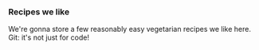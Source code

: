 ### Recipes we like

We're gonna store a few reasonably easy vegetarian recipes we like
here. Git: it's not just for code!
